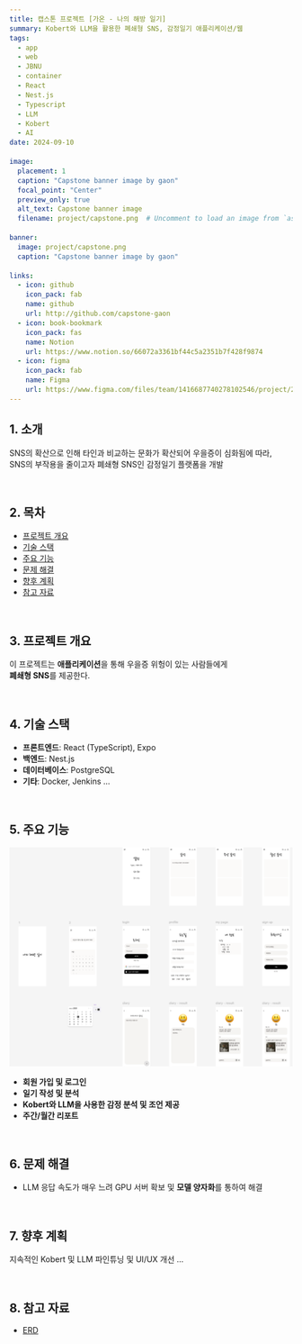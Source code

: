 ```yaml
---
title: 캡스톤 프로젝트 [가온 - 나의 해방 일기]
summary: Kobert와 LLM을 활용한 폐쇄형 SNS, 감정일기 애플리케이션/웹
tags:
  - app
  - web
  - JBNU
  - container
  - React
  - Nest.js
  - Typescript
  - LLM
  - Kobert
  - AI
date: 2024-09-10

image:
  placement: 1
  caption: "Capstone banner image by gaon"
  focal_point: "Center"
  preview_only: true
  alt_text: Capstone banner image
  filename: project/capstone.png  # Uncomment to load an image from `assets/media/` instead.

banner: 
  image: project/capstone.png
  caption: "Capstone banner image by gaon"

links:
  - icon: github
    icon_pack: fab
    name: github
    url: http://github.com/capstone-gaon
  - icon: book-bookmark
    icon_pack: fas
    name: Notion
    url: https://www.notion.so/66072a3361bf44c5a2351b7f428f9874
  - icon: figma
    icon_pack: fab
    name: Figma
    url: https://www.figma.com/files/team/1416687740278102546/project/277608999/Capstone?fuid=1398959164732687467
---
```



## 1. 소개
SNS의 확산으로 인해 타인과 비교하는 문화가 확산되어 우을증이 심화됨에 따라,    
SNS의 부작용을 줄이고자 폐쇄형 SNS인 감정일기 플랫폼을 개발

&nbsp;

## 2. 목차
- [프로젝트 개요](#프로젝트-개요)
- [기술 스택](#기술-스택)
- [주요 기능](#주요-기능)
- [문제 해결](#문제-해결)
- [향후 계획](#향후-계획)
- [참고 자료](#참고-자료)

&nbsp;

## 3. 프로젝트 개요
이 프로젝트는 **애플리케이션**을 통해 우을증 위헝이 있는 사람들에게    
**폐쇄형 SNS**를 제공한다.

&nbsp;

## 4. 기술 스택
- **프론트엔드**: React (TypeScript), Expo
- **백엔드**: Nest.js
- **데이터베이스**: PostgreSQL
- **기타**: Docker, Jenkins ...

&nbsp;

## 5. 주요 기능
![Figma](ui.png "app UI")
- **회원 가입 및 로그인**
- **일기 작성 및 분석**
- **Kobert와 LLM을 사용한 감정 분석 및 조언 제공**
- **주간/월간 리포트**

&nbsp;

## 6. 문제 해결
- LLM 응답 속도가 매우 느려 GPU 서버 확보 및 **모델 양자화**를 통하여 해결

&nbsp;

## 7. 향후 계획
지속적인 Kobert 및 LLM 파인튜닝 및 UI/UX 개선 ... 

&nbsp;

## 8. 참고 자료
- [ERD](https://www.erdcloud.com/d/D32QknBQnHz4nqA3X)

